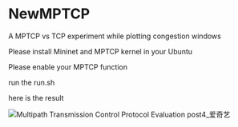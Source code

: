 # NewMPTCP
A MPTCP vs TCP experiment while plotting congestion windows

Please install Mininet and MPTCP kernel in your Ubuntu

Please enable your MPTCP function

run the run.sh

here is the result

![Multipath Transmission Control Protocol Evaluation post4_爱奇艺](https://user-images.githubusercontent.com/49715687/130763211-f2ef62d3-96b1-4eb4-9377-7263553e4764.jpg)

